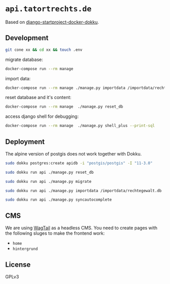 # `api.tatortrechts.de`

Based on [django-startproject-docker-dokku](https://github.com/jfilter/django-startproject-docker-dokku).

## Development

```bash
git cone xx && cd xx && touch .env
```

migrate database:

```bash
docker-compose run --rm manage
```

import data:

```bash
docker-compose run --rm manage ./manage.py importdata /importdata/rechtegewalt.db
```

reset database and it's content:

```bash
docker-compose run --rm manage  ./manage.py reset_db
```

access django shell for debugging:

```bash
docker-compose run --rm manage  ./manage.py shell_plus --print-sql
```

## Deployment

The alpine version of postgis does not work together with Dokku.

```bash
sudo dokku postgres:create apidb -i "postgis/postgis" -I "11-3.0"
```

```bash
sudo dokku run api ./manage.py reset_db
```

```bash
sudo dokku run api ./manage.py migrate
```

```bash
sudo dokku run api ./manage.py importdata /importdata/rechtegewalt.db
```

```bash
sudo dokku run api ./manage.py syncautocomplete
```

## CMS

We are using [WagTail](https://wagtail.io/) as a headless CMS.
You need to create pages with the following sluges to make the frontend work:

-   `home`
-   `hintergrund`

## License

GPLv3
